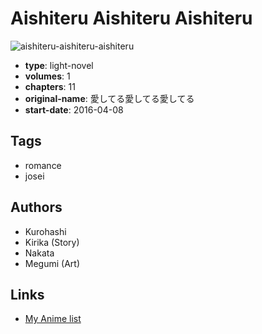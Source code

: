 # Aishiteru Aishiteru Aishiteru

![aishiteru-aishiteru-aishiteru](https://cdn.myanimelist.net/images/manga/3/193847.jpg)

-   **type**: light-novel
-   **volumes**: 1
-   **chapters**: 11
-   **original-name**: 愛してる愛してる愛してる
-   **start-date**: 2016-04-08

## Tags

-   romance
-   josei

## Authors

-   Kurohashi
-   Kirika (Story)
-   Nakata
-   Megumi (Art)

## Links

-   [My Anime list](https://myanimelist.net/manga/105880/Aishiteru_Aishiteru_Aishiteru)
